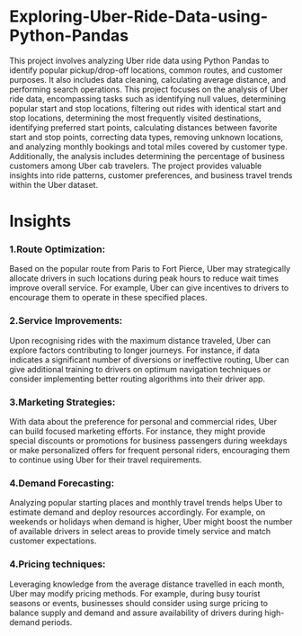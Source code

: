 # Exploring-Uber-Ride-Data-using-Python-Pandas
This project involves analyzing Uber ride data using Python Pandas to identify popular pickup/drop-off locations, common routes, and customer purposes.
It also includes data cleaning, calculating average distance, and performing search operations.
 This project focuses on the analysis of Uber ride data, encompassing tasks such as identifying null values, determining popular start and stop locations,
 filtering out rides with identical start and stop locations, determining the most frequently visited destinations, identifying preferred start points, 
 calculating distances between favorite start and stop points, correcting data types, removing unknown locations, 
 and analyzing monthly bookings and total miles covered by customer type.
 Additionally, the analysis includes determining the percentage of business customers among Uber cab travelers. 
 The project provides valuable insights into ride patterns, customer preferences, and business travel trends within the Uber dataset.


# Insights 
### 1.Route Optimization:
Based on the popular route from Paris to Fort Pierce, Uber may strategically allocate drivers in such locations during peak hours to reduce wait times improve overall service. For example, Uber can give incentives to drivers to encourage them to operate in these specified places.

### 2.Service Improvements: 
Upon recognising rides with the maximum distance traveled, Uber can explore factors contributing to longer journeys. For instance, if data indicates a significant number of diversions or ineffective routing, Uber can give additional training to drivers on optimum navigation techniques or consider implementing better routing algorithms into their driver app.

### 3.Marketing Strategies: 
With data about the preference for personal and commercial rides, Uber can build focused marketing efforts. For instance, they might provide special discounts or promotions for business passengers during weekdays or make personalized offers for frequent personal riders, encouraging them to continue using Uber for their travel requirements.

### 4.Demand Forecasting: 
Analyzing popular starting places and monthly travel trends helps Uber to estimate demand and deploy resources accordingly. For example, on weekends or holidays when demand is higher, Uber might boost the number of available drivers in select areas to provide timely service and match customer expectations.

### 4.Pricing techniques: 
Leveraging knowledge from the average distance travelled in each month, Uber may modify pricing methods. For example, during busy tourist seasons or events, businesses should consider using surge pricing to balance supply and demand and assure availability of drivers during high-demand periods.
